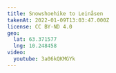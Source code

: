 ```yaml
---
title: Snowshoehike to Leinåsen
takenAt: 2022-01-09T13:03:47.000Z
license: CC BY-ND 4.0
geo:
  lat: 63.371577
  lng: 10.248458
video:
  youtube: 3a06kQKMGYk
---
```

